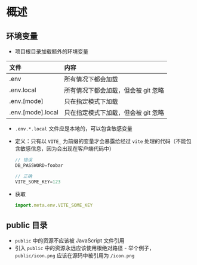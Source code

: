 # 概述

## 环境变量

+ 项目根目录加载额外的环境变量

|文件|内容|
|:-|:-|
|.env|所有情况下都会加载|
|.env.local|所有情况下都会加载，但会被 git 忽略|
|.env.[mode]|只在指定模式下加载|
|.env.[mode].local|只在指定模式下加载，但会被 git 忽略|

+ `.env.*.local` 文件应是本地的，可以包含敏感变量

+ 定义：只有以 `VITE_` 为前缀的变量才会暴露给经过 `vite` 处理的代码（不能包含敏感信息，因为会出现在客户端代码中）

  ```js
  // 错误
  DB_PASSWORD=foobar

  // 正确
  VITE_SOME_KEY=123
  ```

+ 获取

  ```js
  import.meta.env.VITE_SOME_KEY
  ```

## public 目录

+ `public` 中的资源不应该被 JavaScript 文件引用
+ 引入 `public` 中的资源永远应该使用根绝对路径 - 举个例子，`public/icon.png` 应该在源码中被引用为 `/icon.png`
